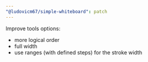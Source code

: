 ```yaml
---
"@ludovicm67/simple-whiteboard": patch
---
```


Improve tools options:

- more logical order
- full width
- use ranges (with defined steps) for the stroke width
